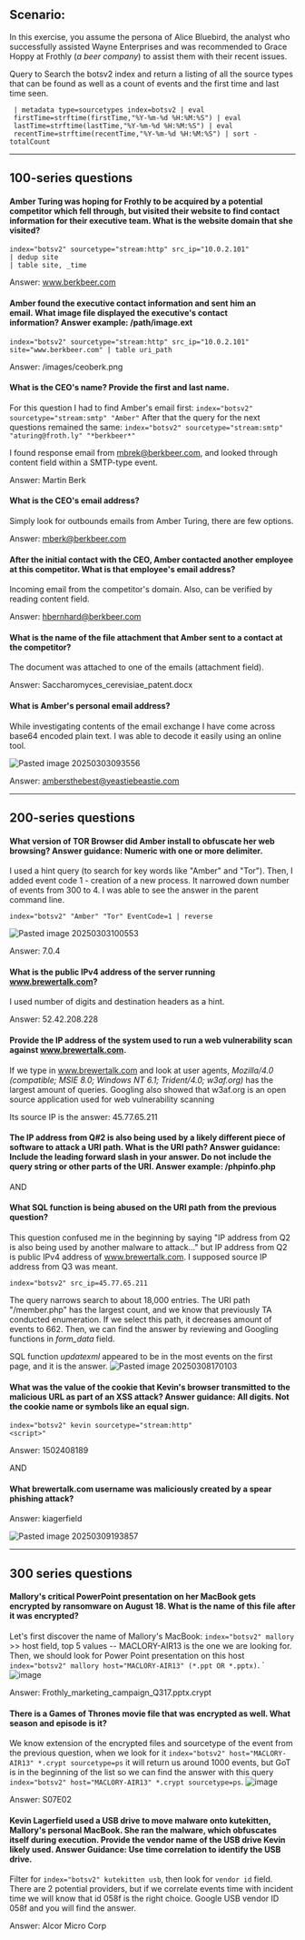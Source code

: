 ## Scenario:

In this exercise, you assume the persona of Alice Bluebird, the analyst who successfully assisted Wayne Enterprises and was recommended to Grace Hoppy at Frothly (_a beer company_) to assist them with their recent issues.

Query to Search the botsv2 index and return a listing of all the source types that can be found as well as a count of events and the first time and last time seen.

	 | metadata type=sourcetypes index=botsv2 | eval 
	 firstTime=strftime(firstTime,"%Y-%m-%d %H:%M:%S") | eval 
	 lastTime=strftime(lastTime,"%Y-%m-%d %H:%M:%S") | eval 
	 recentTime=strftime(recentTime,"%Y-%m-%d %H:%M:%S") | sort - totalCount
---

## 100-series questions

#### Amber Turing was hoping for Frothly to be acquired by a potential competitor which fell through, but visited their website to find contact information for their executive team. What is the website domain that she visited?

	index="botsv2" sourcetype="stream:http" src_ip="10.0.2.101" 
	| dedup site
	| table site, _time

Answer: www.berkbeer.com

#### Amber found the executive contact information and sent him an email. What image file displayed the executive's contact information? Answer example: /path/image.ext

	index="botsv2" sourcetype="stream:http" src_ip="10.0.2.101"  
	site="www.berkbeer.com" | table uri_path

Answer: /images/ceoberk.png

#### What is the CEO's name? Provide the first and last name.

For this question I had to find Amber's email first: `index="botsv2" sourcetype="stream:smtp" "Amber"`
After that the query for the next questions remained the same: `index="botsv2" sourcetype="stream:smtp" "aturing@froth.ly" "*berkbeer*"`

I found response email from mbrek@berkbeer.com, and looked through content field within a SMTP-type event.

Answer: Martin Berk

#### What is the CEO's email address?

Simply look for outbounds emails from Amber Turing, there are few options.

Answer: mberk@berkbeer.com

#### After the initial contact with the CEO, Amber contacted another employee at this competitor. What is that employee's email address?

Incoming email from the competitor's domain. Also, can be verified by reading content field.

Answer: hbernhard@berkbeer.com

#### What is the name of the file attachment that Amber sent to a contact at the competitor?

The document was attached to one of the emails (attachment field).

Answer: Saccharomyces_cerevisiae_patent.docx

#### What is Amber's personal email address?

While investigating contents of the email exchange I have come across base64 encoded plain text. I was able to decode it easily using an online tool.

![Pasted image 20250303093556](https://github.com/user-attachments/assets/81df3a87-56bb-4e69-894a-17fb076c27d1)

Answer: ambersthebest@yeastiebeastie.com

---

## 200-series questions

#### What version of TOR Browser did Amber install to obfuscate her web browsing? Answer guidance: Numeric with one or more delimiter.

I used a hint query (to search for key words like "Amber" and "Tor"). Then, I added event code 1 - creation of a new process. It narrowed down number of events from 300 to 4. I was able to see the answer in the parent command line.

	index="botsv2" "Amber" "Tor" EventCode=1 | reverse

![Pasted image 20250303100553](https://github.com/user-attachments/assets/c80febde-261e-4f30-a861-7c04428ef2b8)

Answer: 7.0.4

#### What is the public IPv4 address of the server running www.brewertalk.com?

I used number of digits and destination headers as a hint.

Answer: 52.42.208.228

#### Provide the IP address of the system used to run a web vulnerability scan against www.brewertalk.com.

If we type in www.brewertalk.com and look at user agents, *Mozilla/4.0 (compatible; MSIE 8.0; Windows NT 6.1; Trident/4.0; w3af.org)* has the largest amount of queries. Googling also showed that w3af.org is an open source application used for web vulnerability scanning

Its source IP is the answer: 45.77.65.211

#### The IP address from Q#2 is also being used by a likely different piece of software to attack a URI path. What is the URI path? Answer guidance: Include the leading forward slash in your answer. Do not include the query string or other parts of the URI. Answer example: /phpinfo.php

AND

#### What SQL function is being abused on the URI path from the previous question?

This question confused me in the beginning by saying "IP address from Q2 is also being used by another malware to attack..." but IP address from Q2 is public IPv4 address of www.brewertalk.com. I supposed source IP address from Q3 was meant.

	index="botsv2" src_ip=45.77.65.211

The query narrows search to about 18,000 entries. The URI path "/member.php" has the largest count, and we know that previously TA conducted enumeration. If we select this path, it decreases amount of events to 662. Then, we can find the answer by reviewing and Googling functions in *form_data* field.

SQL function *updatexml* appeared to be in the most events on the first page, and it is the answer. 
![Pasted image 20250308170103](https://github.com/user-attachments/assets/a5a79df3-38bf-4587-ba3f-642db43fcc93)

#### What was the value of the cookie that Kevin's browser transmitted to the malicious URL as part of an XSS attack? Answer guidance: All digits. Not the cookie name or symbols like an equal sign.

	index="botsv2" kevin sourcetype="stream:http"
	<script>"

Answer: 1502408189

AND

#### What brewertalk.com username was maliciously created by a spear phishing attack?

Answer: kiagerfield

![Pasted image 20250309193857](https://github.com/user-attachments/assets/e6c31d7e-2ab2-403c-8a9b-0eafba7ead1d)

---

## 300 series questions

#### Mallory's critical PowerPoint presentation on her MacBook gets encrypted by ransomware on August 18. What is the name of this file after it was encrypted?

Let's first discover the name of Mallory's MacBook: `index="botsv2" mallory` >> host field, top 5 values -- MACLORY-AIR13 is the one we are looking for. Then, we should look for Power Point presentation on this host `index="botsv2" mallory host="MACLORY-AIR13" (*.ppt OR *.pptx)`. 
`![image](https://github.com/user-attachments/assets/57a3ade5-1f47-42b7-a7a0-7cb29d2227d7)

Answer: Frothly_marketing_campaign_Q317.pptx.crypt

#### There is a Games of Thrones movie file that was encrypted as well. What season and episode is it? 

We know extension of the encrypted files and sourcetype of the event from the previous question, when we look for it `index="botsv2" host="MACLORY-AIR13" *.crypt sourcetype=ps` it will return us around 1000 events, but GoT is in the beginning of the list so we can find the answer with this query `index="botsv2" host="MACLORY-AIR13" *.crypt sourcetype=ps`.
![image](https://github.com/user-attachments/assets/5efbad46-aec5-4355-b31b-cfaf02299eab)

Answer: S07E02

#### Kevin Lagerfield used a USB drive to move malware onto kutekitten, Mallory's personal MacBook. She ran the malware, which obfuscates itself during execution. Provide the vendor name of the USB drive Kevin likely used. Answer Guidance: Use time correlation to identify the USB drive.

Filter for `index="botsv2" kutekitten usb`, then look for `vendor id` field. There are 2 potential providers, but if we correlate events time with incident time we will know that id 058f is the right choice. Google USB vendor ID 058f and you will find the answer.

Answer: Alcor Micro Corp






